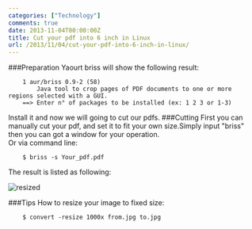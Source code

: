 ```yaml
---
categories: ["Technology"]
comments: true
date: 2013-11-04T00:00:00Z
title: Cut your pdf into 6 inch in Linux
url: /2013/11/04/cut-your-pdf-into-6-inch-in-linux/
---
```


###Preparation
Yaourt briss will show the following result:

```
	1 aur/briss 0.9-2 (58)
	    Java tool to crop pages of PDF documents to one or more regions selected with a GUI.
	==> Enter n° of packages to be installed (ex: 1 2 3 or 1-3)
```

Install it and now we will going to cut our pdfs.
###Cutting
First you can manually cut your pdf, and set it to fit your own size.Simply input "briss" then you can got a window for your operation.   
Or via command line:

```
	$ briss -s Your_pdf.pdf
```

The result is listed as following: 

![resized](/images/resized.jpg "resized image")

###Tips
How to resize your image to fixed size:

```
	$ convert -resize 1000x from.jpg to.jpg
```

